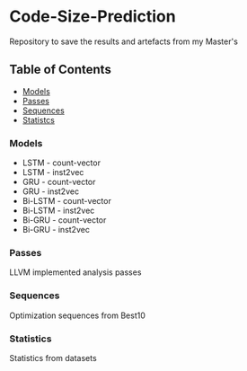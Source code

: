 # Code-Size-Prediction
Repository to save the results and artefacts from my Master's

## Table of Contents

- [Models](#models)
- [Passes](#passes)
- [Sequences](#sequences)
- [Statistcs](#statistcs)

### Models

- LSTM - count-vector
- LSTM - inst2vec
- GRU - count-vector
- GRU - inst2vec
- Bi-LSTM - count-vector
- Bi-LSTM - inst2vec
- Bi-GRU - count-vector
- Bi-GRU - inst2vec


### Passes

LLVM implemented analysis passes


### Sequences

Optimization sequences from Best10


### Statistics

Statistics from datasets
